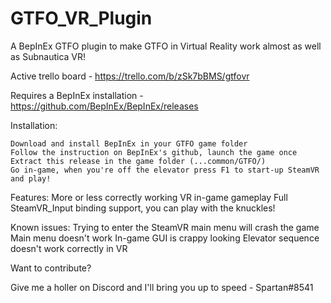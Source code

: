 # GTFO_VR_Plugin
A BepInEx GTFO plugin to make GTFO in Virtual Reality work almost as well as Subnautica VR!

Active trello board - https://trello.com/b/zSk7bBMS/gtfovr

Requires a BepInEx installation - https://github.com/BepInEx/BepInEx/releases 

Installation: 

	Download and install BepInEx in your GTFO game folder
	Follow the instruction on BepInEx's github, launch the game once
	Extract this release in the game folder (...common/GTFO/)
	Go in-game, when you're off the elevator press F1 to start-up SteamVR and play!
	
Features:
	More or less correctly working VR in-game gameplay 
	Full SteamVR_Input binding support, you can play with the knuckles!

Known issues: 
	Trying to enter the SteamVR main menu will crash the game 
	Main menu doesn't work
	In-game GUI is crappy looking 
	Elevator sequence doesn't work correctly in VR 


Want to contribute?

Give me a holler on Discord and I'll bring you up to speed - Spartan#8541 
